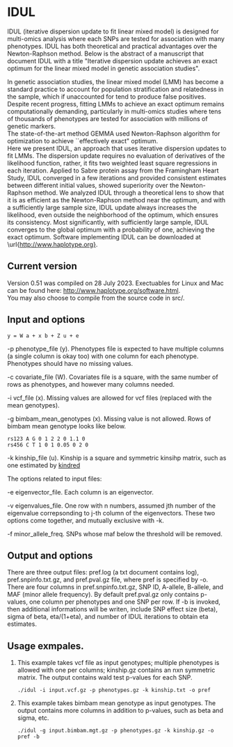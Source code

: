 # IDUL
IDUL (iterative dispersion update to fit linear mixed model) is designed for multi-omics analysis where each SNPs are tested for association with many phenotypes. IDUL has both theoretical and practical advantages over the Newton-Raphson method. Below is the abstract of a manuscript that document IDUL with a title "Iterative dispersion update achieves an exact optimum for the linear mixed model in genetic association studies".   

In genetic association studies, the linear mixed model (LMM) has become a standard practice to account for population stratification and relatedness in the sample, which if unaccounted for tend to produce false positives. Despite recent progress, fitting LMMs to achieve an exact optimum remains computationally demanding, particularly in multi-omics studies where tens of thousands of phenotypes are tested for association with millions of genetic markers.  
The state-of-the-art method GEMMA used Newton-Raphson algorithm for optimization to achieve ``effectively exact" optimum.   
Here we present IDUL, an approach that uses iterative dispersion updates to fit LMMs. The dispersion update requires no evaluation of derivatives of the likelihood function, rather, it fits two weighted least square regressions in each iteration.  Applied to Sabre protein assay from the Framingham Heart Study,  IDUL converged in a few iterations and provided consistent estimates between different initial values, showed superiority over the Newton-Raphson method. We analyzed IDUL through a theoretical lens to show that it is as efficient as the Newton-Raphson method near the optimum, and with a sufficiently large sample size, IDUL update  always increases the likelihood, even outside the neighborhood of the optimum, which ensures its consistency. Most significantly, with sufficiently large sample, IDUL converges to the global optimum with a probability of one, achieving the exact optimum.  Software implementing IDUL can be downloaded at \url{http://www.haplotype.org}. 

## Current version 
Version 0.51 was compiled on 28 July 2023. Exectuables for Linux and Mac can be found here: http://www.haplotype.org/software.html.  
You may also choose to compile from the source code in src/. 

## Input and options  
    y = W a + x b + Z u + e 
  -p phenotype_file (y). Phenotypes file is expected to have multiple columns (a single column is okay too) with one column for each phenotype. Phenotypes should have no missing values. 
  
  -c covariate_file (W). Covariates file is a square, with the same number of rows as phenotypes, and however many columns needed. 
  
  -i vcf_file  (x).  Missing values are allowed for vcf files (replaced with the mean genotypes). 
  
  -g bimbam_mean_genotypes (x). Missing value is not allowed. Rows of bimbam mean genotype looks like below. 

    rs123 A G 0 1 2 2 0 1.1 0 
    rs456 C T 1 0 1 0.05 0 2 0 
  
  -k kinship_file (u).   Kinship is a square and symmetric kinsihp matrix, such as one estimated by [kindred](https://github.com/haplotype/kindred)  


The options related to input files: 

  -e eigenvector_file.   Each column is an eigenvector.  
  
  -v eigenvalues_file.   One row with n numbers, assumed jth number of the eigenvalue correpsonding to j-th column of the eigenvectors. These two options come together, and mutually exclusive with -k. 

  -f minor_allele_freq.  SNPs whose maf below the threshold will be removed. 

## Output and options
There are three output files: pref.log (a txt document contains log), pref.snpinfo.txt.gz, and pref.pval.gz file, where pref is specified by -o. 
There are four columns in pref.snpinfo.txt.gz, SNP ID, A-allele, B-allele, and MAF (minor allele frequency). 
By default pref.pval.gz only contains p-values, one column per phenotypes and one SNP per row. 
If -b is invoked, then additional informations will be writen, include SNP effect size (beta), sigma of beta, eta/(1+eta), and number of IDUL iterations to obtain eta estimates. 

## Usage exmpales.  
1) This example takes vcf file as input genotypes; multiple phenotypes is allowed with one per columns; kinship.gz contains an nxn symmetric matrix. The output contains wald test p-values for each SNP.
   
       ./idul -i input.vcf.gz -p phenotypes.gz -k kinship.txt -o pref 

2) This example takes bimbam mean genotype as input genotypes. The output contains more columns in addition to p-values, such as beta and sigma, etc.
   
       ./idul -g input.bimbam.mgt.gz -p phenotypes.gz -k kinship.gz -o pref -b 
